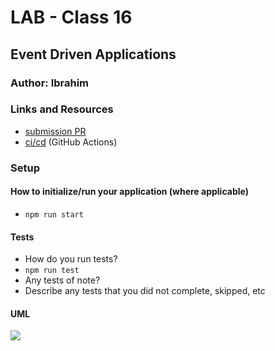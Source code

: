 # LAB - Class 16

## Event Driven Applications

### Author: Ibrahim

### Links and Resources

- [submission PR](https://github.com/401-advanced-javascript-ibrahim/lab16/pull/1)
- [ci/cd](https://github.com/401-advanced-javascript-ibrahim/lab16/actions) (GitHub Actions)


### Setup

#### How to initialize/run your application (where applicable)

- `npm run start`

#### Tests

- How do you run tests?
- `npm run test`
- Any tests of note?
- Describe any tests that you did not complete, skipped, etc

#### UML

![](assess/99.jpg)
